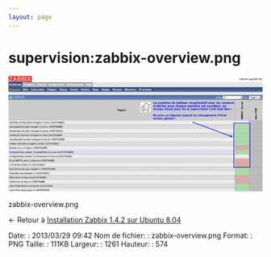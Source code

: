 ```yaml
---
layout: page
---
```


supervision:zabbix-overview.png
===============================

[![zabbix-overview.png](../../assets/media/supervision/zabbix-overview.png@cache=&w=900&h=409 "zabbix-overview.png")](../../assets/media/supervision/zabbix-overview.png@cache= "Afficher le fichier original")

zabbix-overview.png

← Retour à [Installation Zabbix 1.4.2 sur Ubuntu
8.04](../../zabbix/zabbix-ubuntu-install-old.html "zabbix:zabbix-ubuntu-install-old")

Date:
:   2013/03/29 09:42
Nom de fichier:
:   zabbix-overview.png
Format:
:   PNG
Taille:
:   111KB
Largeur:
:   1261
Hauteur:
:   574

